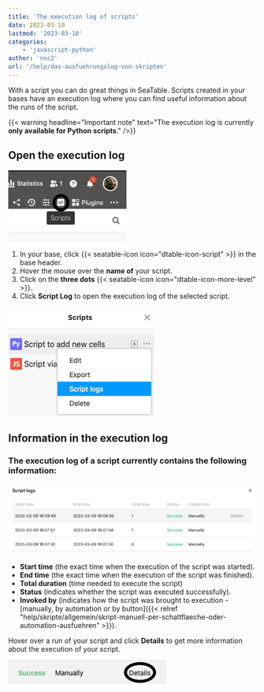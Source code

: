 ```yaml
---
title: 'The execution log of scripts'
date: 2023-03-10
lastmod: '2023-03-10'
categories:
    - 'javascript-python'
author: 'nsc2'
url: '/help/das-ausfuehrungslog-von-skripten'
---
```


With a script you can do great things in SeaTable. Scripts created in your bases have an execution log where you can find useful information about the runs of the script.

{{< warning  headline="Important note"  text="The execution log is currently **only available for Python scripts**." />}}

## Open the execution log

![Open the execution log](images/Anlegen-eines-Skriptes.jpg)

1. In your base, click {{< seatable-icon icon="dtable-icon-script" >}} in the base header.
2. Hover the mouse over the **name of** your script.
3. Click on the **three dots** {{< seatable-icon icon="dtable-icon-more-level" >}}.
4. Click **Script Log** to open the execution log of the selected script.

![Opening the execution log of a script](images/open-script-log.png)

## Information in the execution log

### The execution log of a script currently contains the following information:

![Information to be found in the execution log of a script](images/information-in-a-script-log.png)

- **Start time** (the exact time when the execution of the script was started).
- **End time** (the exact time when the execution of the script was finished).
- **Total duration** (time needed to execute the script)
- **Status** (indicates whether the script was executed successfully).
- **Invoked by** (indicates how the script was brought to execution - [manually, by automation or by button]({{< relref "help/skripte/allgemein/skript-manuell-per-schaltflaeche-oder-automation-ausfuehren" >}}).

Hover over a run of your script and click **Details** to get more information about the execution of your script.

![Click Details in the execution log of a script for more information ](images/open-details.jpg)
